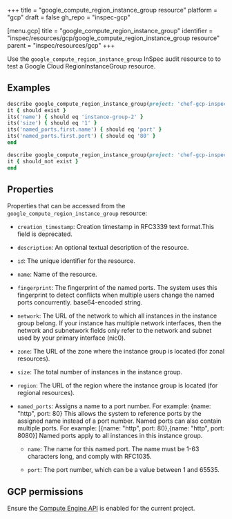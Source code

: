 +++
title = "google_compute_region_instance_group resource"
platform = "gcp"
draft = false
gh_repo = "inspec-gcp"

[menu.gcp]
title = "google_compute_region_instance_group"
identifier = "inspec/resources/gcp/google_compute_region_instance_group resource"
parent = "inspec/resources/gcp"
+++

Use the `google_compute_region_instance_group` InSpec audit resource to to test a Google Cloud RegionInstanceGroup resource.

## Examples

```ruby
describe google_compute_region_instance_group(project: 'chef-gcp-inspec', region: 'us-central1', name: 'instance-group-2') do
it { should exist }
its('name') { should eq 'instance-group-2' }
its('size') { should eq '1' }
its('named_ports.first.name') { should eq 'port' }
its('named_ports.first.port') { should eq '80' }
end

describe google_compute_region_instance_group(project: 'chef-gcp-inspec', region: 'europe-west2', name: 'nonexistent') do
it { should_not exist }
end
```

## Properties

Properties that can be accessed from the `google_compute_region_instance_group` resource:


  * `creation_timestamp`: Creation timestamp in RFC3339 text format.This field is deprecated.

  * `description`: An optional textual description of the resource.

  * `id`: The unique identifier for the resource.

  * `name`: Name of the resource.

  * `fingerprint`: The fingerprint of the named ports. The system uses this fingerprint to detect conflicts when multiple users change the named ports concurrently. base64-encoded string.

  * `network`: The URL of the network to which all instances in the instance group belong. If your instance has multiple network interfaces, then the network and subnetwork fields only refer to the network and subnet used by your primary interface (nic0).

  * `zone`: The URL of the zone where the instance group is located (for zonal resources).

  * `size`: The total number of instances in the instance group.

  * `region`:  The URL of the region where the instance group is located (for regional resources).

  * `named_ports`: Assigns a name to a port number. For example: {name: "http", port: 80} This allows the system to reference ports by the assigned name instead of a port number. Named ports can also contain multiple ports. For example: [{name: "http", port: 80},{name: "http", port: 8080}] Named ports apply to all instances in this instance group.

    * `name`: The name for this named port. The name must be 1-63 characters long, and comply with RFC1035.

    * `port`: The port number, which can be a value between 1 and 65535.


## GCP permissions

Ensure the [Compute Engine API](https://console.cloud.google.com/apis/library/compute.googleapis.com/) is enabled for the current project.
